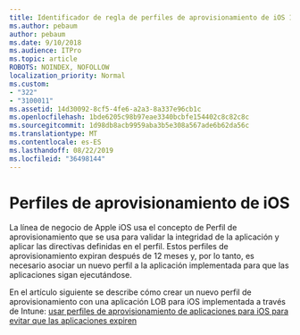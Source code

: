 ```yaml
---
title: Identificador de regla de perfiles de aprovisionamiento de iOS 1029
ms.author: pebaum
author: pebaum
ms.date: 9/10/2018
ms.audience: ITPro
ms.topic: article
ROBOTS: NOINDEX, NOFOLLOW
localization_priority: Normal
ms.custom:
- "322"
- "3100011"
ms.assetid: 14d30092-8cf5-4fe6-a2a3-8a337e96cb1c
ms.openlocfilehash: 1bde6205c98b97eae3340bcbfe154402c8c82c8c
ms.sourcegitcommit: 1d98db8acb9959aba3b5e308a567ade6b62da56c
ms.translationtype: MT
ms.contentlocale: es-ES
ms.lasthandoff: 08/22/2019
ms.locfileid: "36498144"
---
```

# <a name="ios-provisioning-profiles"></a>Perfiles de aprovisionamiento de iOS

La línea de negocio de Apple iOS usa el concepto de Perfil de aprovisionamiento que se usa para validar la integridad de la aplicación y aplicar las directivas definidas en el perfil. Estos perfiles de aprovisionamiento expiran después de 12 meses y, por lo tanto, es necesario asociar un nuevo perfil a la aplicación implementada para que las aplicaciones sigan ejecutándose.
  
En el artículo siguiente se describe cómo crear un nuevo perfil de aprovisionamiento con una aplicación LOB para iOS implementada a través de Intune: [usar perfiles de aprovisionamiento de aplicaciones para iOS para evitar que las aplicaciones expiren](https://docs.microsoft.com/intune/app-provisioning-profile-ios)
  